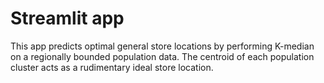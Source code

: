 # Streamlit app

This app predicts optimal general store locations by performing K-median on a regionally bounded population data. The centroid of each population cluster acts as a rudimentary ideal store location.
